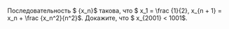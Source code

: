 Последовательность $ \{x_n\}$ такова, что $ x_1 = \frac {1}{2}, x_{n + 1} = x_n + \frac {x_n^2}{n^2}$. Докажите, что $ x_{2001}  &lt;  1001$.